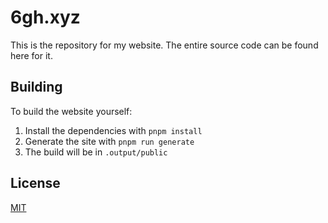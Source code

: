 # 6gh.xyz
This is the repository for my website. The entire source code can be found here for it.

## Building
To build the website yourself:
1. Install the dependencies with `pnpm install`
2. Generate the site with `pnpm run generate`
3. The build will be in `.output/public`

## License
[MIT](https://github.com/6gh/6gh.xyz/blob/main/LICENSE)
